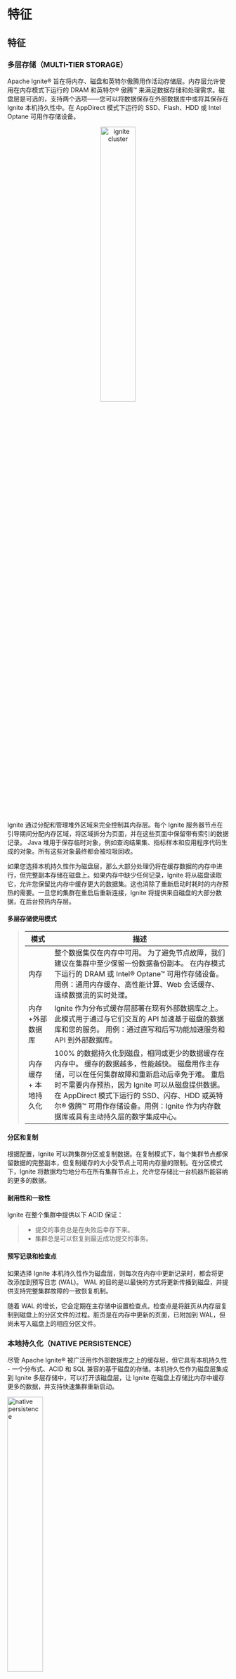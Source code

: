 # 特征

## 特征
### 多层存储（MULTI-TIER STORAGE）
Apache Ignite® 旨在将内存、磁盘和英特尔傲腾用作活动存储层。内存层允许使用在内存模式下运行的 DRAM 和英特尔® 傲腾™ 来满足数据存储和处理需求。磁盘层是可选的，支持两个选项——您可以将数据保存在外部数据库中或将其保存在 Ignite 本机持久性中。在 AppDirect 模式下运行的 SSD、Flash、HDD 或 Intel Optane 可用作存储设备。

<p align="center"><img src="images/ignite_cluster.svg" alt="ignite cluster" height="40%" width="40%"/></p> 

Ignite 通过分配和管理堆外区域来完全控制其内存层。每个 Ignite 服务器节点在引导期间分配内存区域，将区域拆分为页面，并在这些页面中保留带有索引的数据记录。 Java 堆用于保存临时对象，例如查询结果集、指标样本和应用程序代码生成的对象。所有这些对象最终都会被垃圾回收。

如果您选择本机持久性作为磁盘层，那么大部分处理仍将在缓存数据的内存中进行，但完整副本存储在磁盘上。如果内存中缺少任何记录，Ignite 将从磁盘读取它，允许您保留比内存中缓存更大的数据集。这也消除了重新启动时耗时的内存预热的需要。一旦您的集群在重启后重新连接，Ignite 将提供来自磁盘的大部分数据，在后台预热内存层。

#### 多层存储使用模式
> 模式 | 描述
> --- | ----
> 内存 | 整个数据集仅在内存中可用。 为了避免节点故障，我们建议在集群中至少保留一份数据备份副本。 在内存模式下运行的 DRAM 或 Intel® Optane™ 可用作存储设备。 用例：通用内存缓存、高性能计算、Web 会话缓存、连续数据流的实时处理。
> 内存+外部数据库 | Ignite 作为分布式缓存层部署在现有外部数据库之上。 此模式用于通过与它们交互的 API 加速基于磁盘的数据库和您的服务。 用例：通过直写和后写功能加速服务和 API 到外部数据库。
> 内存缓存 + 本地持久化 | 100% 的数据持久化到磁盘，相同或更少的数据缓存在内存中。 缓存的数据越多，性能越快。 磁盘用作主存储，可以在任何集群故障和重新启动后幸免于难。 重启时不需要内存预热，因为 Ignite 可以从磁盘提供数据。 在 AppDirect 模式下运行的 SSD、闪存、HDD 或英特尔® 傲腾™ 可用作存储设备。用例：Ignite 作为内存数据库或具有主动持久层的数字集成中心。

#### 分区和复制
根据配置，Ignite 可以跨集群分区或复制数据。在复制模式下，每个集群节点都保留数据的完整副本，但复制缓存的大小受节点上可用内存量的限制。在分区模式下，Ignite 将数据均匀地分布在所有集群节点上，允许您存储比一台机器所能容纳的更多的数据。

#### 耐用性和一致性
Ignite 在整个集群中提供以下 ACID 保证：

> * 提交的事务总是在失败后幸存下来。
> * 集群总是可以恢复到最近成功提交的事务。

#### 预写记录和检查点
如果选择 Ignite 本机持久性作为磁盘层，则每次在内存中更新记录时，都会将更改添加到预写日志 (WAL)。 WAL 的目的是以最快的方式将更新传播到磁盘，并提供支持完整集群故障的一致恢复机制。

随着 WAL 的增长，它会定期在主存储中设置检查点。检查点是将脏页从内存层复制到磁盘上的分区文件的过程。脏页是在内存中更新的页面，已附加到 WAL，但尚未写入磁盘上的相应分区文件。

### 本地持久化（NATIVE PERSISTENCE）
尽管 Apache Ignite® 被广泛用作外部数据库之上的缓存层，但它具有本机持久性 - 一个分布式、ACID 和 SQL 兼容的基于磁盘的存储。本机持久性作为磁盘层集成到 Ignite 多层存储中，可以打开该磁盘层，让 Ignite 在磁盘上存储比内存中缓存更多的数据，并支持快速集群重新启动。

<p><img src="images/native_persistence.svg" alt="native persistence" height="40%" width="40%"/></p>

启用本机持久性后，Ignite 将数据的超集存储在磁盘上，并在内存中尽可能多地缓存。例如，如果您的应用程序需要在 Ignite 集群中存储 200 条记录，并且内存容量只允许缓存 150 条记录，那么所有 200 条记录都将存储在磁盘上，其中 150 条将从内存中提供，而其余 50 条则从磁盘提供应用程序请求它们。

#### 点燃持久性 VS。外部数据库
与外部数据库相比，本机持久化具有以下优势：

> * 缓存数据子集的能力 - Ignite 将 100% 的数据存储在磁盘上，并允许您在内存中缓存尽可能多的数据。
> * 从磁盘查询数据的能力 - 如果内存中缺少任何记录，则 Ignite 从磁盘读取它。包括 SQL 在内的所有 API 都支持这一点。
> * 瞬时集群重新启动 - Ignite 在集群启动或重新启动时从磁盘完全运行，无需预加载或预热内存层。

#### 预写记录和检查点
如果选择 Ignite 本机持久性作为磁盘层，则每次在内存中更新记录时，都会将更改添加到预写日志 (WAL)。 WAL 的目的是以最快的方式将更新传播到磁盘，并提供支持完整集群故障的一致恢复机制。随着 WAL 的增长，它会定期在主存储中设置检查点。检查点是将脏页从内存层复制到磁盘上的分区文件的过程。脏页是在内存中更新的页面，已附加到 WAL，但尚未写入磁盘上的相应分区文件。

#### 耐用性
Ignite 本机持久性在整个集群中提供以下 ACID 保证：

> * 提交的事务总是在失败后幸存下来。
> * 集群总是可以恢复到最近成功提交的事务。

### 分布式SQL（DISTRIBUTED SQL）
Apache Ignite® 带有一个符合 ANSI-99 标准、水平可扩展和容错的 SQL 引擎，允许您使用 JDBC、ODBC 驱动程序或适用于 Java、C#、C++ 的本机 SQL API 与常规 SQL 数据库进行交互、Python 和其他编程语言。

<p><img src="images/distributed_sql.svg" alt="distributed sql" height="40%" width="40%" align="middle" /></p>

Ignite 支持所有 DML 命令，包括 SELECT、UPDATE、INSERT 和 DELETE 查询以及与分布式系统相关的 DDL 命令的子集。

#### SQL 连接
Ignite 完全支持分布式连接以满足高级查询需求。分布式联接是带有联接子句的 SQL 语句，该联接子句将两个或多个表组合在一起。如果表在分区列（亲缘关系或主键）上联接，则联接称为并置联接。否则，如果表最初未位于同一位置，则 Ignite 以非位于同一位置的方式进行连接。同位连接避免了节点之间的数据混洗并最大限度地减少网络使用，因此比非同位连接执行得快得多。

#### SQL 和内存模式
当所有数据和索引仅位于内存中时，Apache Ignite 可以在纯内存模式下运行。在这种模式下，Ignite SQL 显示出最高的性能，因为所有数据都是从内存中提供的，根本不使用磁盘层。

#### SQL 和本机持久性
在这种模式下，Ignite 将 100% 的数据和索引保留在本机持久化中，同时尽可能多地缓存在内存中。 Ignite SQL 引擎不需要将整个数据集缓存在内存中即可正常运行。如果引擎发现记录没有被缓存，那么它会从磁盘读取记录。您的应用程序只执行 SQL 查询，而 Ignite 会自动从内存和磁盘中获取记录。

在集群重新启动时，Ignite 从磁盘读取数据和索引，消除了内存预热的需要，这显着减少了任何潜在停机时间。

#### SQL 和第 3 方数据库
Ignite 可用作外部数据库（如 RDBMS、NoSQL 或 Hadoop）的缓存层。在这种模式下，Ignite SQL 引擎需要将 SQL 查询所需的所有数据缓存在内存中，因为该引擎目前不支持联合查询。

如果需要在 Ignite 和外部数据库之间进行联合查询，那么您可以考虑将 Ignite 集成到 Spark，其中 DataFrames API 可以连接存储在 Ignite 和其他系统中的数据。

### 分布式Key-Value（DISTRIBUTED KEY-VALUE STORE）
Apache Ignite® 是一种分布式键值存储，可将数据存储在内存和磁盘上。 Ignite 用作分布式分区哈希映射，在这种部署模式下，每个集群节点都拥有整个数据集的一部分。您可以使用键值请求访问集群或利用 Ignite 中独有的 API，其中包括分布式 ACID 事务、SQL、协同定位计算和机器学习。

<p><img src="images/key_value_store%20(1).svg" alt="key value" height="40%" width="40%" align="middle" /></p>

#### JCACHE 和扩展的键值 API
Ignite 键值 API 符合 JCache (JSR 107) 规范并支持：

> * 基本缓存放置/获取操作
> * ConcurrentMap API
> * EntryProcessor 和 CacheInterceptor API
> * 事件和指标
Ignite 还扩展了 JCache 规范并支持分布式键值 ACID 事务、扫描和连续查询、协同定位计算等等。例如，如果您希望在服务器节点上的记录更新时通知应用程序，则连续查询很有用。 ACID 事务支持使您可以更新存储在不同缓存/表中的一组记录，并具有数据一致性。

#### 近缓存
近缓存是本地客户端缓存，用于存储应用端最常用的数据。此缓存技术仅支持键值 API，并且可以考虑用于需要一致响应时间（以微秒为单位）的应用程序。 Ignite 自动使近缓存失效并更新。每当记录的主要副本在服务器节点上更新时，Ignite 都会将更改传播到存储记录备份副本的所有节点以及将记录副本保存在其附近缓存中的应用程序。

#### 通读和写通/背后
如果 Ignite 被部署为外部数据库之上的键值存储，那么 Ignite 可以为您的应用程序发出的每个键值请求自动写入或隐藏对该外部存储的所有更改。它还包括键值 ACID 事务 - Ignite 在其内存集群和关系数据库中协调和提交事务。

通读功能意味着如果内存中缺少记录，Ignite 可以从外部数据库读取数据。 JCache 和扩展的键值 API 都完全支持此功能。

#### 点燃原生持久性
如果您希望 Ignite 用作将数据缓存在内存中并将其持久化到磁盘而不是外部数据库的键值存储，那么您可以启用 Ignite 原生持久性。本机持久性功能可让您消除耗时的缓存预热步骤以及从外部数据库重新加载数据的阶段。此外，由于本机持久性始终在磁盘上保留数据的完整副本，因此您可以自由地在内存中缓存记录的子集。如果内存中缺少所需的数据记录，则无论您使用何种 API，Ignite 都会自动从磁盘读取它。

### ACID事务（atomicity, consistency, isolation, durability）
Apache Ignite® 可以在高度一致的模式下运行，完全支持分布式 ACID 事务。内存层和磁盘层都满足一致性保证。

<p><img src="images/acid_transactions.svg" alt="ACID" height="40%" width="40%" align="middle" /></p>

Apache Ignite 中的分布式事务可以跨越多个集群节点、缓存/表和分区。悲观锁定和乐观锁定均可用于应用程序。

#### 两阶段提交协议
在分布式系统中，一个事务通常跨越多个集群节点。这需要事务引擎正确处理可能的分布式故障，以避免集群范围内的数据不一致。在这种情况下确保数据一致性的一种广泛使用的方法是两阶段提交协议 (2PC)。

Ignite 事务引擎实现了 2PC 协议。每当记录在事务中更新时，Ignite 都会将事务状态保存在本地事务映射中，直到提交更改，此时数据将传输到参与的远程节点。只有持有数据主副本或备份副本的节点才参与交易。此外，如果交易被映射到单个节点，那么 Ignite 会通过切换到单阶段提交 (1PC) 协议来优化交易执行。

#### 一致性和点燃持久性
如果使用 Ignite 本机持久性，那么所有更新都会写入预写日志 (WAL)，即使集群或单个节点在事务中间宕机，也能保证数据一致性。 WAL 的目的是以追加模式将更新传播到磁盘，这是将数据持久化到磁盘的最快方式。 WAL 为单个节点或整个集群宕机时的故障场景提供了恢复机制。一个集群总是可以恢复到最近成功提交的事务。

#### 一致性和第三方持久性
在将 Ignite 用作外部数据库（例如 RDBMS）的缓存层的场景中，Ignite 事务既涵盖 Ignite 中的缓存数据，也涵盖支持事务 API 的数据库中持久保存的数据。例如，如果将关系数据库配置为磁盘层，则 Ignite 会在向参与的集群节点发送提交消息之前将事务更改写入数据库。这样，如果事务在数据库级别失败，Ignite 仍然可以将回滚消息发送到集群节点，从而在内存和磁盘层之间保持数据一致。

### 协同处理（CO-LOCATED PROCESSING）
Apache Ignite® 支持用于计算密集型和数据密集型计算以及机器学习算法的协同定位处理技术。此技术通过消除网络延迟的影响来提高性能。

<p><img src="images/high_performance_compute.svg" alt="high performance compute" height="40%" width="40%" align="middle" /></p>

在传统的基于磁盘的系统中，例如关系数据库或 NoSQL 数据库，客户端应用程序通常从服务器获取数据，使用记录进行本地计算，并在业务任务完成后立即丢弃数据。如果大量数据通过网络传输，这种方法不能很好地扩展。

为了克服这个问题，Apache Ignite 支持协同定位处理技术。该技术的主要目的是通过直接在 Ignite 集群节点上运行使用 JOIN 来提高复杂计算或 SQL 的性能。在协同定位处理中，计算是在集群节点的本地数据集上完成的。这避免了记录在网络上的混洗，并消除了网络延迟对应用程序性能的影响。

#### 数据协同定位
在实际中使用co-located处理，首先需要通过将相关记录存储在同一个集群节点上来co-locate数据集。这个过程在 Ignite 中也称为亲和共定位。

例如，让我们引入 Country 和 City 表，并将具有相同 Country 标识符的所有 City 记录并置在单个节点上。为此，您需要将 CountryCode 设置为 City 表中的affinityKey：
```sql
CREATE TABLE Country (
    Code CHAR(3),
    Name CHAR(52),
    Continent CHAR(50),
    Region CHAR(26),
    SurfaceArea DECIMAL(10,2),
    Population INT(11),
    Capital INT(11),
    PRIMARY KEY (Code)
) WITH "template=partitioned, backups=1";

CREATE TABLE City (
    ID INT(11),
    Name CHAR(35),
    CountryCode CHAR(3),
    District CHAR(20),
    Population INT(11),
    PRIMARY KEY (ID, CountryCode)
) WITH "template=partitioned, backups=1, affinityKey=CountryCode";
```

这样，您指示 Ignite 将所有具有相同 CountryCode 的 Cities 存储在单个集群节点上。 一旦数据位于同一位置，Ignite 就可以直接在集群节点上执行计算和数据密集型逻辑以及带有 JOIN 的 SQL，从而最小化甚至消除网络利用率。

#### SQL 和分布式连接
如果针对同一位置的记录执行查询，则 Ignite SQL 引擎的执行速度会快得多。 这对于具有可以跨越许多集群节点的 JOIN 的 SQL 尤其重要。

使用前面带有 Country 和 City 表的示例，让我们连接返回给定国家/地区中人口最多的城市的两个表：
```sql
SELECT country.name, city.name, MAX(city.population) as max_pop
FROM country
JOIN city ON city.countrycode = country.code
WHERE country.code IN ('USA','RUS','CHN')
GROUP BY country.name, city.name
ORDER BY max_pop DESC;
```
此查询仅在存储中国、俄罗斯和美国记录的节点上执行。此外，在 JOIN 期间，记录不会在节点之间打乱，因为具有相同 city.countrycode 的所有城市都存储在单个节点上。

#### 分布式协同计算
Apache Ignite 计算和机器学习 API 允许您并行执行计算和机器学习算法，以实现高性能、低延迟和线性可扩展性。此外，这两个组件最适合协同定位的数据集。

让我们再举一个例子，想象一场冬季风暴即将袭击一个人口稠密的城市。作为一家电信公司，您必须向 2000 万居民发送有关暴风雪的短信。使用客户端-服务器方法，该公司将从数据库中读取所有 2000 万条记录到需要执行某些逻辑并最终向居民发送消息的应用程序。

一种更有效的方法是在存储居民记录的集群节点上运行逻辑并发送文本消息。使用这种技术，您无需通过网络提取 2000 万条记录，而是就地执行逻辑并消除网络对计算性能的影响。

以下是此逻辑的示例：
```java
Ignite ignite = ...

// NewYork ID.
long newYorkId = 2;

// Send the logic to the cluster node that stores NewYork and all its inhabitants.
ignite.compute().affinityRun("City", newYorkId, new IgniteRunnable() {

  @IgniteInstanceResource
  Ignite ignite;

  @Override
  public void run() {
    // Get access to the Person cache.
    IgniteCache<BinaryObject, BinaryObject> people = ignite.cache("Person").withKeepBinary();


    ScanQuery<BinaryObject, BinaryObject> query = new ScanQuery <BinaryObject, BinaryObject>();

    try (QueryCursor<Cache.Entry<BinaryObject, BinaryObject>> cursor = people.query(query)) {
      // Iteration over the local cluster node data using the scan query.
      for (Cache.Entry<BinaryObject, BinaryObject> entry : cursor) {
        BinaryObject personKey = entry.getKey();

        // Pick NewYorkers only.
        if (personKey.<Long>field("CITY_ID") == newYorkId) {
            person = entry.getValue();

            // Send the warning message to the person.
        }
      }
    }
  }
}
```

### 机器学习（MACHINE LEARNING）
Apache Ignite® 机器学习 (ML) 是一组简单、可扩展且高效的工具，可用于构建预测性机器学习模型，而无需进行昂贵的数据传输。将机器和深度学习 (DL) 添加到 Apache Ignite 的基本原理非常简单。今天的数据科学家必须处理阻止 ML 被主流采用的两个主要因素。

<p><img src="images/machine_learning.svg" alt="machine learning" height="40%" width="40%" align="middle" /></p>

#### 问题 1：持续数据移动 (ETL)
首先，模型在​​不同的系统中进行训练和部署（在训练结束后）。数据科学家必须等待 ETL 或其他一些数据传输过程，才能将数据移动到 Apache Mahout 或 Apache Spark 等系统中以进行培训。然后他们必须等待此过程完成并在生产环境中重新部署模型。整个过程可能需要数小时才能将数 TB 的数据从一个系统移动到另一个系统。此外，训练部分通常发生在旧数据集上。

#### 问题 2：缺乏横向可扩展性
第二个因素与可扩展性有关。 ML 和 DL 算法必须处理不再适合单个服务器单元且不断增长的数据集。这需要数据科学家提出复杂的解决方案或转向分布式计算平台，例如 Apache Spark 和 TensorFlow。然而，这些平台大多只解决了一部分难题，即模型训练，这使得开发人员决定以后如何在生产中部署模型成为一种负担。

#### 零 ETL 和大规模可扩展性
Ignite 机器学习依赖于 Ignite 的多层存储，它为 ML 和 DL 任务带来了巨大的可扩展性，并消除了 ETL 在不同系统之间施加的等待。例如，它允许用户直接在 Ignite 集群中跨内存和磁盘存储的数据上运行 ML/DL 训练和推理。接下来，Ignite 提供了大量 ML 和 DL 算法，这些算法针对 Ignite 的并置分布式处理进行了优化。这些实现在针对海量数据集就地运行或针对传入数据流增量运行时提供内存中速度和无限的水平可扩展性，而无需将数据移动到另一个存储中。通过消除数据移动和冗长的处理等待时间，Ignite 机器学习实现了持续学习，可以根据实时到达的最新数据改进决策。

#### 容错和持续学习
Ignite Machine Learning 可以容忍节点故障。这意味着在学习过程中节点发生故障的情况下，所有的恢复过程对用户都是透明的，学习过程不会被中断，并且你会在类似于所有节点都up和跑步。

### 更多特征

#### 服务网格（service grid）
Apache Ignite® 服务网格允许在集群上部署任意用户定义的服务。 您可以实现和部署任何服务，例如自定义计数器、ID 生成器、分层映射等。

<p><img src="images/ignite_service_grid_v1.png" alt="service grid" height="40%" width="40%" align="middle" /></p>

服务网格的主要用例是能够在集群中部署各种类型的*单例服务*。 但是，如果您需要一个服务的多个实例，Ignite 还将确保所有服务实例的正确部署和容错。

##### GitHub 示例：
另请参阅 GitHub 上提供的[服务网格示例](https://github.com/apache/ignite/tree/master/examples/src/main/java/org/apache/ignite/examples/servicegrid)。

##### 代码示例：
> 服务定义
```java
// Simple service implementation.
public class MyIgniteService implements Service {
    // Example of ignite resource injection. All resources are optional.
    // You should inject resources only as needed.
    @IgniteInstanceResource
    private Ignite ignite;
    ...

    @Override public void cancel(ServiceContext ctx) {
        // No-op.
    }

    @Override public void execute(ServiceContext ctx) {
        // Loop until service is cancelled.
        while (!ctx.isCancelled()) {
            // Do something.
            ...
        }
    }
}
```

> 服务部署
```java
Ignite ignite = Ignition.ignite();

IgniteServices svcs = ignite.services();

// Deploy cluster-singleton service.
svcs.deployClusterSingleton("myClusterSingleton", new MyIgniteService());
```
#### 服务网格功能
> 特征 | 描述
> --- | ----
> 用户定义的服务 | 用户可以定义自己的服务，Ignite 将自动在集群上分发这些服务。 例如，您可以创建自己的专用分布式计数器、自定义数据加载服务或任何其他逻辑，并将其部署到集群上。[相关文档](https://ignite.apache.org/docs/latest/services/services)
> 集群单例 | Ignite 允许在任何网格节点上部署任意数量的服务。 但是，最常用的功能是在集群上部署单例服务。 无论拓扑变化和节点崩溃如何，Ignite 都会管理单例合约。[相关文档](https://ignite.apache.org/docs/latest/services/services)
> 容错 | Ignite 始终保证服务持续可用，并根据指定的配置进行部署，而不管任何拓扑更改或节点崩溃。[相关文档](https://ignite.apache.org/docs/latest/services/services)
> 负载均衡 | 在所有情况下，除了单例服务部署之外，Ignite 将自动确保在集群内的每个节点上部署大约相同数量的服务。 每当集群拓扑发生变化时，Ignite 将重新评估服务部署，并可能在另一个节点上重新部署已部署的服务以实现更好的负载平衡。[相关文档](https://ignite.apache.org/docs/latest/services/services)

#### 流式传输
Apache Ignite® 数据加载和流式传输功能允许以可扩展和容错的方式将大量有限且永无止境的数据量摄取到集群中。数据注入 Ignite 的速度非常快，在中等规模的集群上很容易超过每秒数百万个事件。

<p><img src="images/ignite-stream-query.png" alt="stream query" height="40%" width="40%" align="middle" /></p>

Apache Ignite 与主要的流技术和框架（如 Kafka、Camel、Storm 或 JMS）集成，为基于 Ignite 的架构带来更高级的流功能。

##### 数据加载
Ignite 提供了几种用于初始数据加载的技术。例如，Ignite 流 API 是启用了 Ignite 原生持久性的集群的不错选择，而在 3rd 方存储中持久化数据的集群可以通过 CacheStore API 直接连接到它。

##### IGNITE 流媒体的工作原理：
> * 客户端将数据流注入 Ignite。
> * 数据在 Ignite 数据节点之间自动分区。
> * 跨所有集群节点同时处理数据。
> * 客户端对流数据执行并发 SQL 查询。
> * 客户端订阅数据更改时的连续查询。

##### 代码实例
> 流式数据
```java
// Get the data streamer reference and stream data.
try (IgniteDataStreamer<Integer, String> stmr = ignite.dataStreamer("myStreamCache")) {
    // Stream entries.
    for (int i = 0; i < 100000; i++)
        stmr.addData(i, Integer.toString(i));
}
```

> 转换数据
```java
CacheConfiguration cfg = new CacheConfiguration("wordCountCache");

IgniteCache<Integer, Long> stmCache = ignite.getOrCreateCache(cfg);

try (IgniteDataStreamer<String, Long> stmr = ignite.dataStreamer(stmCache.getName())) {
    // Allow data updates.
    stmr.allowOverwrite(true);

    // Configure data transformation to count instances of the same word.
    stmr.receiver(StreamTransformer.from((e, arg) -> {
    // Get current count.
    Long val = e.getValue();

    // Increment count by 1.
    e.setValue(val == null ? 1L : val + 1);

    return null;
    }));

    // Stream words into the streamer cache.
    for (String word : text)
    stmr.addData(word, 1L);
}
```

##### GitHub 示例：
另请参阅 GitHub 上提供的[连续查询](https://github.com/apache/ignite/blob/master/examples/src/main/java/org/apache/ignite/examples/datagrid/CacheContinuousQueryExample.java)、[字数统计](https://github.com/apache/ignite/tree/master/examples/src/main/java/org/apache/ignite/examples/streaming/wordcount)和[其他流示例](https://github.com/apache/ignite/tree/master/examples/src/main/java/org/apache/ignite/examples/streaming)。

##### 流式特征
> 特征 | 描述
> --- | ----
> Data Streamers | 数据流传输器由 IgniteDataStreamer API 定义，旨在将大量连续数据流注入 Ignite 流缓存中。 数据流传输器以可扩展和容错的方式构建，并为流入 Ignite 的所有数据提供至少一次保证语义。[相关文档](https://ignite.apache.org/docs/latest/data-streaming)
> Data Loading | 数据流传输器可用于将大量数据加载到 Ignite 缓存中。 它们可用于从第 3 方数据库或其他来源加载初始数据。[相关文档](https://ignite.apache.org/docs/latest/data-streaming)
> Collocated Processing | 对于需要执行一些自定义逻辑而不仅仅是添加新数据的情况，您可以利用 StreamReceiver API。流接收器允许您直接在将被缓存的节点上以并置方式对流数据做出反应。 在将数据放入缓存之前，您可以更改数据或向其添加任何自定义预处理逻辑。[相关文档](https://ignite.apache.org/docs/latest/data-streaming)
> Continuous Queries | 当您想要执行查询然后继续收到有关属于查询过滤器的数据更改的通知时，连续查询非常有用。[相关文档](https://ignite.apache.org/docs/latest/key-value-api/continuous-queries)
> JMS Data Streamer | Apache Ignite JMS 1.1 模块提供了一个流送器，用于将 JMS 队列和主题消息消耗到 Apache Ignite 缓存中。[相关文档](https://ignite.apache.org/docs/latest/extensions-and-integrations/streaming/jms-streamer)
> Apache Flume Sink <p><img src="images/apache_flume.png" alt="flume" height="40%" width="40%" align="middle" /></p> | IgniteSink 是一个 Flume 接收器，它从关联的 Flume 通道中提取事件并将它们注入到 Ignite 缓存中。 支持 Flume 1.7.0。[相关文档](https://ignite.apache.org/docs/latest/extensions-and-integrations/streaming/flume-sink)
> MQTT Streamer | Apache Ignite MQTT 模块提供了一个流传输器，用于将 MQTT 主题消息消费到 Apache Ignite 缓存中。[相关文档](https://ignite.apache.org/docs/latest/extensions-and-integrations/streaming/mqtt-streamer)
> Twitter Streamer | Ignite Twitter Streamer 使用来自 Twitter Streaming API 的消息并将它们插入到 Ignite 缓存中。[相关文档](https://ignite.apache.org/docs/latest/extensions-and-integrations/streaming/twitter-streamer)
> Apache Kafka Streamer <p><img src="images/apache_kafka.png" alt="kafka" height="40%" width="40%" align="middle" /></p> | Apache Ignite Kafka Streamer 模块提供从 Kafka 到 Ignite 缓存的流式传输。 有两种方法可以实现：在您的 Maven 项目中导入 Kafka Streamer 模块并实例化 KafkaStreamer 以进行数据流；使用 Kafka Connect 功能。[相关文档](https://ignite.apache.org/docs/latest/extensions-and-integrations/streaming/kafka-streamer)
> Apache Camel streamer ![camel](./images/apache_camel.png) | Apache Ignite Camel 提供了一个 streamer 来使用来自 Camel 端点的缓存元组，例如 HTTP、TCP、文件、FTP、AMQP、SNMP、数据库等。有关可用组件的更多信息，请参阅 [Camel 组件](https://camel.apache.org/components/latest/)。[相关文档](https://ignite.apache.org/docs/latest/extensions-and-integrations/streaming/camel-streamer)
> Apache Storm Streamer ![storm](./images/apache_storm.png) | Ignite Storm Streamer 使用来自 Apache Storm 消费者端点的消息并将它们馈送到 Ignite 缓存中。[相关文档](https://ignite.apache.org/docs/latest/extensions-and-integrations/streaming/storm-streamer)
> Apache Flink Streamer ![flink](./images/apache_flink.png) | Ignite Flink Streamer 使用来自 Apache Flink 消费者端点的消息并将它们提供给 Ignite 缓存。[相关文档](https://ignite.apache.org/docs/latest/extensions-and-integrations/streaming/flink-streamer)
> Apache RocketMQ Streamer ![rocketMq](./images/rocket_mq.png) | Ignite RocketMQ Streamer 使用来自 Apache RocketMQ 消费者端点的消息，并将它们提供给 Ignite 缓存。[相关文档](https://ignite.apache.org/docs/latest/extensions-and-integrations/streaming/rocketmq-streamer)
> ZeroMQ Streamer | Apache Ignite ZeroMQ Streamer 模块提供从 ZeroMQ 到 Ignite 缓存的流。[相关文档](https://ignite.apache.org/docs/latest/extensions-and-integrations/streaming/zeromq-streamer)
> Pub/Sub Streamer | Pub/Sub 模块是一个流连接器，用于将 Pub/Sub 数据注入 Ignite 缓存。

#### 数据结构
Apache Ignite® 允许以分布式方式使用 java.util.concurrent 框架中的大多数数据结构。 例如，您可以使用 java.util.concurrent.BlockingDeque 并在一个节点上向其添加一些内容，然后从另一个节点对其进行轮询。 或者有一个分布式 ID 生成器，它可以保证所有节点上 ID 的唯一性。

##### 支持的数据结构：
> * [Concurrent Map（缓存）](https://ignite.apache.org/use-cases/in-memory-data-grid.html)
> * [Distributed Queues and Sets](https://ignite.apache.org/docs/latest/data-structures/queue-and-set)
> * [AtomicLong](https://ignite.apache.org/docs/latest/data-structures/atomic-types)
> * [AtomicReference](https://ignite.apache.org/docs/latest/data-structures/atomic-types)
> * [AtomicSequence（ID 生成器）](https://ignite.apache.org/docs/latest/data-structures/id-generator)
> * [CountDownLatch](https://ignite.apache.org/docs/latest/data-structures/countdownlatch)

##### 代码示例：
> BlockingQueue
```java
Ignite ignite = Ignition.ignite();

// Non-colocated queue which will be distributed
// across all data nodes.
IgniteQueue<String> queue = ignite.queue("queueName", 20, new CollectionConfiguration());

// Add queue elements.
for (int i = 0; i < 20; i++)
    queue.add("Value " + Integer.toString(i));

// Poll queue elements.
for (int i = 0; i < 20; i++)
    System.out.println("Polled value: " + queue.poll());
```

> Set
```java
Ignite ignite = Ignition.ignite();

// Initialize new set.
IgniteSet<String> set = ignite.set("setName", null);

// Add set elements.
for (int i = 0; i < 10; i++)
    set.add(Integer.toString(i));

// Iterate over set.
for (String item : set)
    System.out.println("Set item: " + item);
```

> AtomicSequence
```java
Ignite ignite = Ignition.ignite();

// Initialize atomic sequence.
IgniteAtomicSequence seq = ignite.atomicSequence("seqName", 0, true);

for (int i = 0; i < 100; i++)
    System.out.println("Next sequence value: " + seq.incrementAndGet());
```

> AtomicLong
```java
Ignite ignite = Ignition.ignite();

// Initialize atomic long.
IgniteAtomicLong atomicLong = ignite.atomicLong("myAtomicLong", 0, true);

for (int i = 0; i < 100; i++)
    System.out.println("Incremented value: " + atomicLong.incrementAndGet());
```

> AtomicReference
```java
Ignite ignite = Ignition.ignite();

String val = "123";

// Initialize distributed atomic reference.
IgniteAtomicReference<String> ref = ignite.atomicReference(refName, val, true);

ref.compareAndSet(val, "456");
```

> CountDownLatch
```java
Ignite ignite = Ignition.ignite();

// Initialize distributed count down latch.
final IgniteCountDownLatch latch = ignite.countDownLatch(latchName, 10, false, true);

IgniteCompute asyncCompute = ignite.compute().withAsync();

// Asynchronously execute closures on the cluster
// which will simply count down the latch on remote nodes.
for (int i = 0; i < 10; i++)
    asyncCompute.run(() -> latch.countDown());

// Wait for all closures to complete.
latch.await();
```

##### GitHub 示例：
另请参阅 GitHub 上提供的[数据结构示例](https://github.com/apache/ignite/tree/master/examples/src/main/java/org/apache/ignite/examples/datastructures)。

##### 数据结构特点
> 特征 | 描述
> --- | ----
> Queue and Set | Ignite 提供了快速分布式阻塞队列和分布式集的实现。[相关文档](https://ignite.apache.org/docs/latest/data-structures/queue-and-set)
> Collocated vs. Non-Collocated | 队列和集合可以并置或非并置模式部署。 在并置模式下，集合的所有元素都将驻留在同一个集群节点上。 这种模式应该用于相对较小的集合。 在非并置模式下，集合的元素将在集群内平均分布，从而允许在内存中保留非常大的集合。[相关文档](https://ignite.apache.org/docs/latest/data-structures/queue-and-set)
> Bounded Queues | 有界队列允许用户拥有预定义最大大小的队列，从而更好地控制整体缓存容量。[相关文档](https://ignite.apache.org/docs/latest/data-structures/queue-and-set)
> Atomic Types | Ignite 支持分布式 AtomicLong 和 AtomicReference。[相关文档](https://ignite.apache.org/docs/latest/data-structures/atomic-types)
> CountDownLatch | Ignite CountDownLatch 允许您同步所有 Ignite 节点上的作业。[相关文档](https://ignite.apache.org/docs/latest/data-structures/countdownlatch)
> Reservation-based ID Generator | ID 生成器是用 AtomicSequence 实现的。 每当您对原子序列执行 incrementAndGet()（或任何其他原子操作）时，数据结构都会预先保留一系列值，这些值保证在该序列实例的整个集群中是唯一的。[相关文档](https://ignite.apache.org/docs/latest/data-structures/id-generator)
> Semaphore | Ignite 的分布式信号量实现和行为类似于 java.util.concurrent.Semaphore。[相关文档](https://ignite.apache.org/docs/latest/data-structures/semaphore)

#### 消息和事件
Apache Ignite® 提供高性能集群范围的消息传递功能，以通过发布-订阅和直接点对点通信模型交换数据。 消息可以以有序或无序的方式交换。 有序消息稍微慢一些，但在使用时，Ignite 保证消息将按照它们发送的相同顺序被接收。

Ignite 分布式事件功能允许应用程序在分布式网格环境中发生各种事件时接收通知。 您可以自动获得在集群内本地或远程节点上发生的任务执行、读取、写入或查询操作的通知。 事件通知也可以组合在一起，分批或按时间间隔发送。

##### 代码示例：
> 有序消息
```java
Ignite ignite = Ignition.ignite();

IgniteMessaging rmtMsg = ignite.message(ignite.cluster().forRemotes());

// Add listener for ordered messages on all remote nodes.
rmtMsg.remoteListen("MyOrderedTopic", (nodeId, msg) -> {
    System.out.println("Received ordered message [msg=" + msg + ", from=" + nodeId + ']');

    return true; // Return true to continue listening.
});

// Send ordered messages to remote nodes.
for (int i = 0; i < 10; i++)
    rmtMsg.sendOrdered("MyOrderedTopic", Integer.toString(i), 0);
```

> 无序消息
```java
Ignite ignite = Ignition.ignite();

IgniteMessaging rmtMsg = ignite.message(ignite.cluster().forRemotes());

// Add listener for unordered messages on all remote nodes.
rmtMsg.remoteListen("MyUnOrderedTopic", (nodeId, msg) -> {
    System.out.println("Received unordered message [msg=" + msg + ", from=" + nodeId + ']');

    return true; // Return true to continue listening.
});

// Send unordered messages to remote nodes.
for (int i = 0; i < 10; i++)
    rmtMsg.send("MyUnOrderedTopic", Integer.toString(i));
```

> 本地事件
```java
Ignite ignite = Ignition.ignite();

// Local listener that listenes to local events.
IgnitePredicate<CacheEvent> locLsnr = evt -> {
    System.out.println("Received local event [evt=" + evt.name() + "]");

    return true; // Continue listening.
};

// Subscribe to specified cache events occuring on local node.
ignite.events().localListen(locLsnr,
    EventType.EVT_CACHE_OBJECT_PUT,
    EventType.EVT_CACHE_OBJECT_REMOVED);

// Get an instance of named cache.
final IgniteCache<Integer, String> cache = ignite.cache("cacheName");

// Generate cache events.
for (int i = 0; i < 20; i++)
    cache.put(i, Integer.toString(i));
```

> 远端事件
```java
Ignite ignite = Ignition.ignite();

// Get an instance of named cache.
final IgniteCache<Integer, String> cache = ignite.jcache("cacheName");

// Sample remote filter which only accepts events for keys
// that are greater than or equal to 10.
IgnitePredicate<CacheEvent> rmtLsnr = evt -> {
    System.out.println("Received remote event [evt=" + evt.<Integer>key() >= 10 + "]");

    return true; // Continue listening.
};

// Subscribe to specified cache events on all nodes that have cache running.
ignite.events(ignite.cluster().forCacheNodes("cacheName")).remoteListen(null, rmtLsnr,
    EventType.EVT_CACHE_OBJECT_PUT,
    EventType.EVT_CACHE_OBJECT_REMOVED);

// Generate cache events.
for (int i = 0; i < 20; i++)
    cache.put(i, Integer.toString(i));
```

##### GitHub 示例：
另请参阅 GitHub 上提供的[消息传递示例](https://github.com/apache/ignite/tree/master/examples/src/main/java/org/apache/ignite/examples/messaging)。

##### 消息和事件功能
> 特征 | 描述
> --- | ----
> 基于主题的消息传递（Topic Based Messaging） | Ignite 分布式消息传递允许所有节点之间基于主题的集群范围内的通信。[相关文档](https://ignite.apache.org/docs/latest/messaging)
> 点对点消息传递（Point-to-Point Messaging） | Ignite 消息可以发送到一组节点或单个节点。[相关文档](https://ignite.apache.org/docs/latest/messaging)
> 有序与无序（Ordered vs. Unordered） | Ignite 支持有序和无序消息。 有序消息稍微慢一些，但在使用时，Ignite 保证消息将按照它们发送的相同顺序被接收。[相关文档](https://ignite.apache.org/docs/latest/messaging)
> 事件通知（Event Notifications） | Ignite 分布式事件功能允许应用程序在集群内发生各种事件时接收通知。[相关文档](https://ignite.apache.org/docs/latest/events/events)
> 本地与远程事件（Local vs. Remote Events） | 应用程序可以获得在集群内本地或远程节点上发生的任务执行、读取、写入或查询操作的通知。[相关文档](https://ignite.apache.org/docs/latest/events/events)
> 自动批次（Automatic Batching） | 事件通知可以组合在一起并分批或按时间间隔发送。[相关文档](https://ignite.apache.org/docs/latest/events/listening-to-events)

## 工具
### 管理和监控
Apache Ignite 以 JMX 和 OpenCensus 格式公开指标，从而可以使用各种工具（包括 Zabbix、Prometheus、Grafana 和 AppDynamics）来监控集群。

此外，*以下是专门为 Ignite 集群的管理和监控开发的工具列表*：

#### ![logo-ignite](./images/logo_ignite_32_32.png) VISOR 命令行和控制脚本
![visio command line](./images/visor-command-line.png)
Apache Ignite 正式支持以下命令行工具来管理和监控集群：

> * [Visor 命令行工具](https://ignite.apache.org/docs/latest/tools/visor-cmd) - 提供有关集群节点、缓存和计算任务的基本统计信息。它还允许您通过启动或停止节点来管理集群的大小。
> * [控制脚本](https://ignite.apache.org/docs/latest/tools/control-script) - 一种高级命令行实用程序，可以更改基线拓扑、激活和停用集群、执行数据和索引的一致性检查、检测长时间运行或挂起的事务。
 

#### ![gg-iso](./images/gg-iso-70x80.png) GRIDGAIN 控制中心
![dashboard](./images/dashboardcomp_0.png)
[GridGain Control Center](https://www.gridgain.com/products/control-center) 是 Apache Ignite 的管理和监控工具，支持以下功能：

> * 使用可定制的仪表板监控集群的状态。
> * 定义自定义警报以跟踪 200 多个集群、节点和存储指标并做出反应。
> * 执行和优化 SQL 查询以及监控已经运行的命令。
> * 执行基于 OpenCensus 的根本原因分析，并在 API 调用在整个集群的节点上执行时对其进行可视化调试。
> * 进行完整、增量和连续的集群备份，以便在发生数据丢失或损坏时实现灾难恢复。
 

#### ![datadog](./images/datadog-logo.png) DATADOG INTEGRATION FOR APACHE IGNITE
![datadog dashboard](./images/apache-ignite-datadog-dashboard.jpeg)

[Datadog](https://www.datadoghq.com/blog/monitor-apache-ignite-with-datadog/) 是一个通用的监控服务，它与 Apache Ignite 本地集成以提供以下功能：

> * 通过开箱即用的仪表板收集和可视化 Ignite 节点的指标。
> * 跟踪集群范围的内存使用情况，包括详细的垃圾收集活动。
> * 使用 Ignite 的内置运行状况检查创建警报以通知您有关“节点脱机”事件的信息。
 

#### ![zabbix](./images/zabbix-iso.png) Zabbix
![zabbix screenshot](./images/zabbix-screenshot--sm.jpeg)

[Zabbix](https://www.zabbix.com/integrations/ignite#tab:official1) 是一种开源监控软件工具，适用于各种 IT 组件，包括网络、服务器、虚拟机和云服务。 Zabbix 提供监控指标，其中包括网络利用率、CPU 负载和磁盘空间消耗。

> * Apache Ignite 计算平台的官方 JMX 模板。该模板基于由 GridGain Systems 的高级工程师和 Apache Ignite Contributor 的 Igor Akkuratov 开发的原始模板。
> * Zabbix 版本：5.4 及更高版本
> * 此模板适用于独立和集群实例。指标由 JMX 收集。所有指标都是可发现的。
